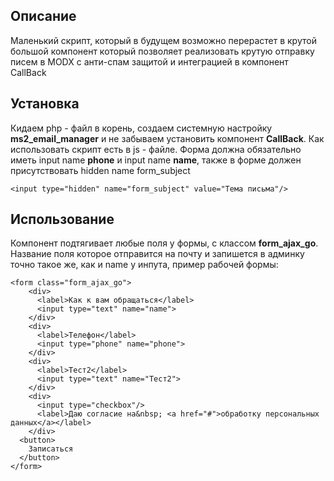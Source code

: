 ## Описание

Маленький скрипт, который в будущем возможно перерастет в крутой большой компонент который позволяет реализовать крутую отправку писем в MODX с анти-спам защитой и интеграцией в компонент CallBack

## Установка
Кидаем php - файл в корень, создаем системную настройку **ms2_email_manager** и не забываем установить компонент **CallBack**. Как использовать скрипт есть в js - файле. Форма должна обязательно иметь input name **phone** и input name **name**, также в форме должен присутствовать hidden name form_subject

	<input type="hidden" name="form_subject" value="Тема письма"/>

## Использование
Компонент подтягивает любые поля у формы, с классом **form_ajax_go**. Название поля которое отправится на почту и запишется в админку точно такое же, как и name у инпута, пример рабочей формы:

    <form class="form_ajax_go">
		<div>
		  <label>Как к вам обращаться</label>
		  <input type="text" name="name">
		</div>
		<div>
		  <label>Телефон</label>
		  <input type="phone" name="phone">
		</div>
		<div>
		  <label>Тест2</label>
		  <input type="text" name="Тест2">
		</div>
		<div>
		  <input type="checkbox"/>
		  <label>Даю согласие на&nbsp; <a href="#">обработку персональных данных</a></label>
		</div>
      <button>
        Записаться
      </button>
    </form>